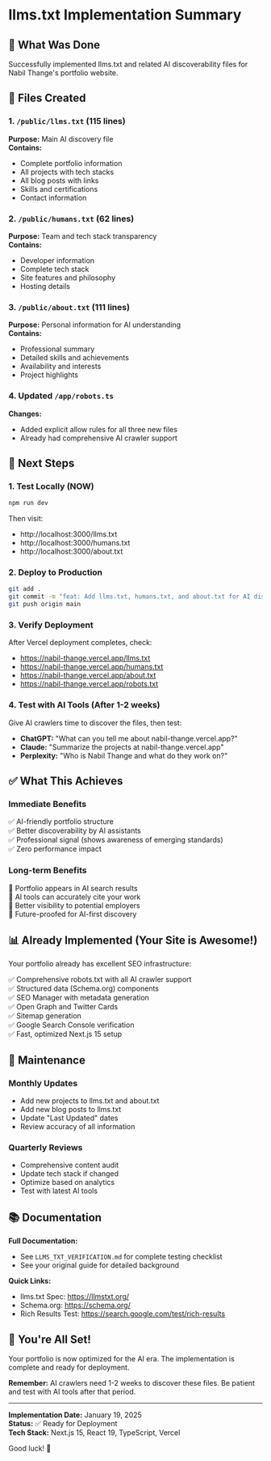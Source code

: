 # llms.txt Implementation Summary

## 🎯 What Was Done

Successfully implemented llms.txt and related AI discoverability files for Nabil Thange's portfolio website.

## 📁 Files Created

### 1. `/public/llms.txt` (115 lines)
**Purpose:** Main AI discovery file  
**Contains:**
- Complete portfolio information
- All projects with tech stacks
- All blog posts with links
- Skills and certifications
- Contact information

### 2. `/public/humans.txt` (62 lines)
**Purpose:** Team and tech stack transparency  
**Contains:**
- Developer information
- Complete tech stack
- Site features and philosophy
- Hosting details

### 3. `/public/about.txt` (111 lines)
**Purpose:** Personal information for AI understanding  
**Contains:**
- Professional summary
- Detailed skills and achievements
- Availability and interests
- Project highlights

### 4. Updated `/app/robots.ts`
**Changes:**
- Added explicit allow rules for all three new files
- Already had comprehensive AI crawler support

## 🚀 Next Steps

### 1. Test Locally (NOW)
```bash
npm run dev
```
Then visit:
- http://localhost:3000/llms.txt
- http://localhost:3000/humans.txt
- http://localhost:3000/about.txt

### 2. Deploy to Production
```bash
git add .
git commit -m "feat: Add llms.txt, humans.txt, and about.txt for AI discoverability"
git push origin main
```

### 3. Verify Deployment
After Vercel deployment completes, check:
- https://nabil-thange.vercel.app/llms.txt
- https://nabil-thange.vercel.app/humans.txt
- https://nabil-thange.vercel.app/about.txt
- https://nabil-thange.vercel.app/robots.txt

### 4. Test with AI Tools (After 1-2 weeks)
Give AI crawlers time to discover the files, then test:
- **ChatGPT:** "What can you tell me about nabil-thange.vercel.app?"
- **Claude:** "Summarize the projects at nabil-thange.vercel.app"
- **Perplexity:** "Who is Nabil Thange and what do they work on?"

## ✅ What This Achieves

### Immediate Benefits
✅ AI-friendly portfolio structure  
✅ Better discoverability by AI assistants  
✅ Professional signal (shows awareness of emerging standards)  
✅ Zero performance impact  

### Long-term Benefits
🎯 Portfolio appears in AI search results  
🎯 AI tools can accurately cite your work  
🎯 Better visibility to potential employers  
🎯 Future-proofed for AI-first discovery  

## 📊 Already Implemented (Your Site is Awesome!)

Your portfolio already has excellent SEO infrastructure:

✅ Comprehensive robots.txt with all AI crawler support  
✅ Structured data (Schema.org) components  
✅ SEO Manager with metadata generation  
✅ Open Graph and Twitter Cards  
✅ Sitemap generation  
✅ Google Search Console verification  
✅ Fast, optimized Next.js 15 setup  

## 📝 Maintenance

### Monthly Updates
- Add new projects to llms.txt and about.txt
- Add new blog posts to llms.txt
- Update "Last Updated" dates
- Review accuracy of all information

### Quarterly Reviews
- Comprehensive content audit
- Update tech stack if changed
- Optimize based on analytics
- Test with latest AI tools

## 📚 Documentation

**Full Documentation:**
- See `LLMS_TXT_VERIFICATION.md` for complete testing checklist
- See your original guide for detailed background

**Quick Links:**
- llms.txt Spec: https://llmstxt.org/
- Schema.org: https://schema.org/
- Rich Results Test: https://search.google.com/test/rich-results

## 🎉 You're All Set!

Your portfolio is now optimized for the AI era. The implementation is complete and ready for deployment.

**Remember:** AI crawlers need 1-2 weeks to discover these files. Be patient and test with AI tools after that period.

---

**Implementation Date:** January 19, 2025  
**Status:** ✅ Ready for Deployment  
**Tech Stack:** Next.js 15, React 19, TypeScript, Vercel  

Good luck! 🚀
